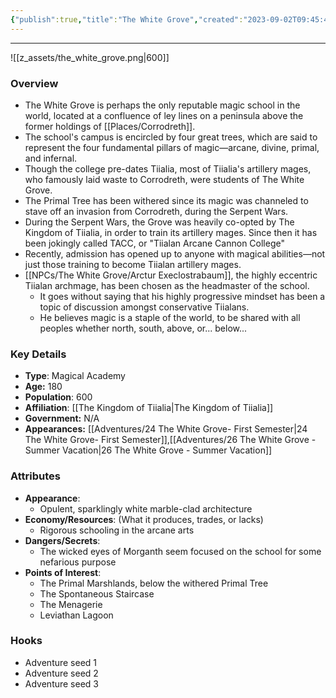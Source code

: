 ```yaml
---
{"publish":true,"title":"The White Grove","created":"2023-09-02T09:45:40.000-04:00","modified":"2025-10-09T15:40:48.870-04:00","published":"2025-10-09T15:40:48.870-04:00","cssclasses":"","Type":["Magical Academy"],"Age (years)":180,"Population":600,"Affiliation":["[[The Kingdom of Tiialia]]"],"Government":"N/A","Appearances":["[[24 The White Grove- First Semester]]","[[26 The White Grove - Summer Vacation]]"],"marker":{"mapName":"InteractiveMap","x":340,"y":275,"icon":"mdi:map-marker-outline","colour":"green"}}
---
```


---
![[z_assets/the_white_grove.png|600]]

### Overview
- The White Grove is perhaps the only reputable magic school in the world, located at a confluence of ley lines on a peninsula above the former holdings of [[Places/Corrodreth]].
- The school's campus is encircled by four great trees, which are said to represent the four fundamental pillars of magic—arcane, divine, primal, and infernal. 
- Though the college pre-dates Tiialia, most of Tiialia's artillery mages, who famously laid waste to Corrodreth, were students of The White Grove.
- The Primal Tree has been withered since its magic was channeled to stave off an invasion from Corrodreth, during the Serpent Wars.
- During the Serpent Wars, the Grove was heavily co-opted by The Kingdom of Tiialia, in order to train its artillery mages. Since then it has been jokingly called TACC, or "Tiialan Arcane Cannon College"
- Recently, admission has opened up to anyone with magical abilities—not just those training to become Tiialan artillery mages.
- [[NPCs/The White Grove/Arctur Execlostrabaum]], the highly eccentric Tiialan archmage, has been chosen as the headmaster of the school.
	- It goes without saying that his highly progressive mindset has been a topic of discussion amongst conservative Tiialans.
	- He believes magic is a staple of the world, to be shared with all peoples whether north, south, above, or... below...

### Key Details
- **Type**: Magical Academy
- **Age:** 180
- **Population**: 600
- **Affiliation**: [[The Kingdom of Tiialia\|The Kingdom of Tiialia]]
- **Government:** N/A
- **Appearances:**  [[Adventures/24 The White Grove- First Semester\|24 The White Grove- First Semester]],[[Adventures/26 The White Grove - Summer Vacation\|26 The White Grove - Summer Vacation]]

### Attributes
- **Appearance**:
	- Opulent, sparklingly white marble-clad architecture
- **Economy/Resources**: (What it produces, trades, or lacks)
	- Rigorous schooling in the arcane arts
- **Dangers/Secrets**: 
	- The wicked eyes of Morganth seem focused on the school for some nefarious purpose
- **Points of Interest**: 
	- The Primal Marshlands, below the withered Primal Tree
	- The Spontaneous Staircase
	- The Menagerie
	- Leviathan Lagoon

### Hooks
- Adventure seed 1
- Adventure seed 2
- Adventure seed 3